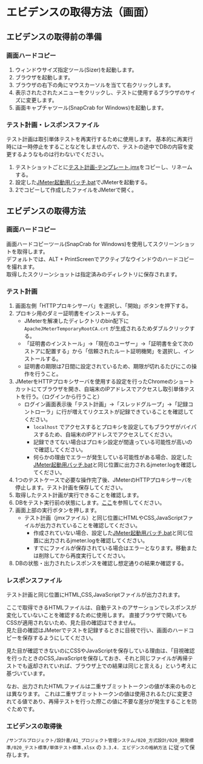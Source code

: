 # エビデンスの取得方法（画面）

## エビデンスの取得前の準備

### 画面ハードコピー

1. ウィンドウサイズ指定ツール(Sizer)を起動します。
1. ブラウザを起動します。
1. ブラウザの右下の角にマウスカーソルを当てて右クリックします。
1. 表示されたされたメニューをクリックし、テストに使用するブラウザのサイズに変更します。
1. 画面キャプチャツール(SnapCrab for Windows)を起動します。

### テスト計画・レスポンスファイル

テスト計画は取引単体テストを再実行するために使用します。
基本的に再実行時には一時停止をすることなどをしませんので、テストの途中でDBの内容を変更するようなものは行わないでください。

1. テストショットごとに[テスト計画-テンプレート.jmx](取引単体テストツール/テスト計画-テンプレート.jmx)をコピーし、リネームする。
1. 設定した[JMeter起動用バッチ.bat](取引単体テスト)でJMeterを起動する。
1. 2でコピーして作成したファイルをJMeterで開く。


## エビデンスの取得方法

### 画面ハードコピー

画面ハードコピーツール(SnapCrab for Windows)を使用してスクリーンショットを取得します。  
デフォルトでは、ALT + PrintScreenでアクティブなウインドウのハードコピーを撮れます。  
取得したスクリーンショットは指定済みのディレクトリに保存されます。

### テスト計画

1. 画面左側「HTTPプロキシサーバ」を選択し、「開始」ボタンを押下する。
1. プロキシ用のダミー証明書をインストールする。
   - JMeterを解凍したディレクトリのbin配下に `ApacheJMeterTemporaryRootCA.crt` が生成されるためダブルクリックする。
   - 「証明書のインストール」->「現在のユーザー」->「証明書を全て次のストアに配置する」から「信頼されたルート証明機関」を選択し、インストールする。
   - 証明書の期限は7日間に設定されているため、期限が切れるたびにこの操作を行うこと。
1. JMeterをHTTPプロキシサーバを使用する設定を行ったChromeのショートカットにてブラウザを開き、自端末のIPアドレスでアクセスし取引単体テストを行う。（ログインから行うこと）
   - ログイン画面表示後「テスト計画」→「スレッドグループ」→「記録コントローラ」に行が増えてリクエストが記録できていることを確認してください。
     - `localhost` でアクセスするとプロキシを設定してもブラウザがバイパスするため、自端末のIPアドレスでアクセスしてください。
     - 記録できてない場合はプロキシ設定が間違っている可能性が高いので確認してください。
     - 何らかの理由でエラーが発生している可能性がある場合、設定した[JMeter起動用バッチ.bat](取引単体テスト)と同じ位置に出力されるjmeter.logを確認してください。
1. 1つのテストケースで必要な操作完了後、JMeterのHTTPプロキシサーバを停止します。テスト計画を保存してください。
1. 取得したテスト計画が実行できることを確認します。
1. DBをテスト実行前の状態にします。[ここ](./取引単体テストのテスト方法（Web）.md#ダンプツールを使用したデータ準備方法)を参照してください。
1. 画面上部の実行ボタンを押します。
   - テスト計画（jmxファイル）と同じ位置にHTMLやCSS,JavaScriptファイルが出力されていることを確認してください。
     - 作成されていない場合、設定した[JMeter起動用バッチ.bat](取引単体テスト)と同じ位置に出力されるjmeter.logを確認してください。
     - すでにファイルが保存されている場合はエラーとなります。移動または削除してから再度実行してください。
1. DBの状態・出力されたレスポンスを確認し想定通りの結果か確認する。

### レスポンスファイル

テスト計画と同じ位置にHTML,CSS,JavaScriptファイルが出力されます。

ここで取得できるHTMLファイルは、自動テストのアサーションでレスポンスが変化していないことを確認するために使用します。
直接ブラウザで開いてもCSSが適用されないため、見た目の確認はできません。  
見た目の確認はJMeterでテストを記録するときに目視で行い、画面のハードコピーを保存するようにしてください。

見た目が確認できないのにCSSやJavaScriptを保存している理由は、「目視確認を行ったときのCSS,JavaScriptを保存しておき、それと同じファイルが再帰テストでも返却されていれば、ブラウザ上での結果は同じと言える」という考えに基づいています。

なお、出力されたHTMLファイルは二重サブミットトークンの値が本来のものとは異なります。
これは二重サブミットトークンの値は使用されるたびに変更されてる値であり、再帰テストを行った際この値に不要な差分が発生することを防ぐためです。

### エビデンスの取得後

`/サンプルプロジェクト/設計書/A1_プロジェクト管理システム/020_方式設計/020_開発標準/020_テスト標準/単体テスト標準.xlsx` の `3.3.4. エビデンスの格納方法` に従って保存します。
